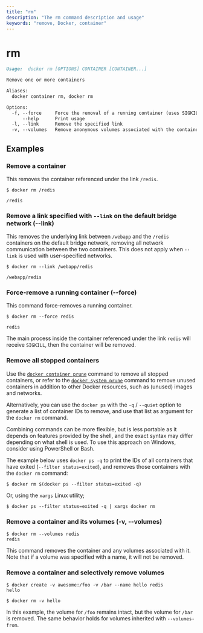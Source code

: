 ```yaml
---
title: "rm"
description: "The rm command description and usage"
keywords: "remove, Docker, container"
---
```


# rm

```markdown
Usage:  docker rm [OPTIONS] CONTAINER [CONTAINER...]

Remove one or more containers

Aliases:
  docker container rm, docker rm

Options:
  -f, --force     Force the removal of a running container (uses SIGKILL)
      --help      Print usage
  -l, --link      Remove the specified link
  -v, --volumes   Remove anonymous volumes associated with the container
```

## Examples

### Remove a container

This removes the container referenced under the link `/redis`.

```console
$ docker rm /redis

/redis
```

### <a name="link"></a> Remove a link specified with `--link` on the default bridge network (--link)

This removes the underlying link between `/webapp` and the `/redis`
containers on the default bridge network, removing all network communication
between the two containers. This does not apply when `--link` is used with
user-specified networks.

```console
$ docker rm --link /webapp/redis

/webapp/redis
```

### <a name="force"></a> Force-remove a running container (--force)

This command force-removes a running container.

```console
$ docker rm --force redis

redis
```

The main process inside the container referenced under the link `redis` will receive
`SIGKILL`, then the container will be removed.

### Remove all stopped containers

Use the [`docker container prune`](container_prune.md) command to remove all
stopped containers, or refer to the [`docker system prune`](system_prune.md)
command to remove unused containers in addition to other Docker resources, such
as (unused) images and networks.

Alternatively, you can use the `docker ps` with the `-q` / `--quiet` option to
generate a list of container IDs to remove, and use that list as argument for
the `docker rm` command.

Combining commands can be more flexible, but is less portable as it depends
on features provided by the shell, and the exact syntax may differ depending on
what shell is used. To use this approach on Windows, consider using PowerShell
or Bash.

The example below uses `docker ps -q` to print the IDs of all containers that
have exited (`--filter status=exited`), and removes those containers with
the `docker rm` command:

```console
$ docker rm $(docker ps --filter status=exited -q)
```

Or, using the `xargs` Linux utility;

```console
$ docker ps --filter status=exited -q | xargs docker rm
```

### <a name="volumes"></a> Remove a container and its volumes (-v, --volumes)

```console
$ docker rm --volumes redis
redis
```

This command removes the container and any volumes associated with it.
Note that if a volume was specified with a name, it will not be removed.

### Remove a container and selectively remove volumes

```console
$ docker create -v awesome:/foo -v /bar --name hello redis
hello

$ docker rm -v hello
```

In this example, the volume for `/foo` remains intact, but the volume for
`/bar` is removed. The same behavior holds for volumes inherited with
`--volumes-from`.
